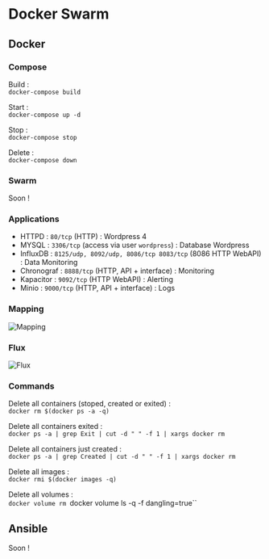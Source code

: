 # Docker Swarm

## Docker 

### Compose

Build :   
`docker-compose build`   

Start :   
`docker-compose up -d`   

Stop :   
`docker-compose stop`   

Delete :   
`docker-compose down`   


### Swarm

Soon !   

### Applications

- HTTPD : `80/tcp` (HTTP) : Wordpress 4   
- MYSQL : `3306/tcp` (access via user `wordpress`) : Database Wordpress   
- InfluxDB : `8125/udp, 8092/udp, 8086/tcp 8083/tcp` (8086 HTTP WebAPI) : Data Monitoring   
- Chronograf : `8888/tcp` (HTTP, API + interface) : Monitoring    
- Kapacitor : `9092/tcp` (HTTP WebAPI) : Alerting   
- Minio : `9000/tcp` (HTTP, API + interface) : Logs   

### Mapping

![Mapping](https://img4.hostingpics.net/pics/537792dockerswarm.jpg)

### Flux

![Flux](https://img4.hostingpics.net/pics/871180flux.jpg)

### Commands

Delete all containers (stoped, created or exited) :   
`docker rm $(docker ps -a -q)`   

Delete all containers exited :   
`docker ps -a | grep Exit | cut -d " " -f 1 | xargs docker rm`

Delete all containers just created :   
`docker ps -a | grep Created | cut -d " " -f 1 | xargs docker rm`

Delete all images :   
`docker rmi $(docker images -q)`   

Delete all volumes :   
`docker volume rm `docker volume ls -q -f dangling=true``   


## Ansible

Soon !   
